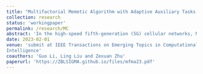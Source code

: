 ```yaml
---
title: "Multifactorial Memetic Algorithm with Adaptive Auxiliary Tasks for Service Migration Optimization in 5G Mobile Edge Computing"
collection: research
status: 'workingpaper'
permalink: /research/MC
abstract: 'In the high-speed fifth-generation (5G) cellular networks, Mobile Edge Computing is tasked with assigning mobile users to the right servers to minimize response time. A crucial aspect of MEC is optimizing the migration of services based on user mobility, which is a complex problem that poses significant challenges for conventional optimization methods. To tackle this, we focused on developing an effective auxiliary task method leveraging multitasking. Our proposed solution, MFMA-AAT, uses a multifactorial memetic algorithm and adaptive auxiliary tasks based on community detection to optimize service migration in 5G MEC environments. Compared to traditional service migration solutions, MFMA-AAT provides a more efficient approach, and compared to classical multifactorial evolutionary algorithms, it overcomes the limitation of prior knowledge in constructing auxiliary tasks. Our experiments show that the adaptive selection of multiple auxiliary tasks through k-means clustering and memetic search based on MEC server community results in faster convergence.'
date: 2023-02-01
venue: 'submit at IEEE Transactions on Emerging Topics in Computational
Intelligence'
coauthors: 'Guo Li, Ling Liu and Zexuan Zhu'
paperurl: 'https://ZBLSIGMA.github.io/files/mfma23.pdf'
---
```

